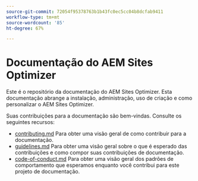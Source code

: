 ```yaml
---
source-git-commit: 72054f95378763b1b43fc0ec5cc04b8dcfab9411
workflow-type: tm+mt
source-wordcount: '85'
ht-degree: 67%

---
```

# Documentação do AEM Sites Optimizer

Este é o repositório da documentação do AEM Sites Optimizer. Esta documentação abrange a instalação, administração, uso de criação e como personalizar o AEM Sites Optimizer.

Suas contribuições para a documentação são bem-vindas. Consulte os seguintes recursos:

* [contributing.md](contributing.md) Para obter uma visão geral de como contribuir para a documentação.
* [guidelines.md](guidelines.md) Para obter uma visão geral sobre o que é esperado das contribuições e como compor suas contribuições de documentação.
* [code-of-conduct.md](code-of-conduct.md) Para obter uma visão geral dos padrões de comportamento que esperamos enquanto você contribui para este projeto de documentação.
